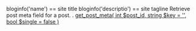 
bloginfo('name') == site title 
bloginfo('descriptio') == site tagline
Retrieve post meta field for a post. . [get_post_meta( int $post_id, string $key = '', bool $single = false )](https://developer.wordpress.org/reference/functions/get_post_meta/)
